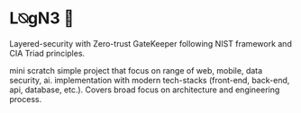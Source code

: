 # L⍉gN3 🔐

Layered-security with Zero-trust GateKeeper following NIST framework and CIA Triad principles.

mini scratch simple project that focus on range of web, mobile, data security, ai. implementation with modern tech-stacks (front-end, back-end, api, database, etc.). Covers broad focus on architecture and engineering process.
